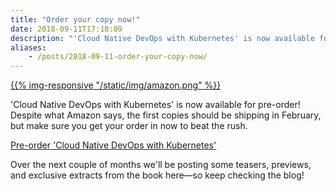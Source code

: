 ```yaml
---
title: "Order your copy now!"
date: 2018-09-11T17:18:09
description: "'Cloud Native DevOps with Kubernetes' is now available for pre-order here: https://amzn.to/2PEPTjc"
aliases:
    - /posts/2018-09-11-order-your-copy-now/
---
```


[{{% img-responsive "/static/img/amazon.png" %}}](https://amzn.to/2PEPTjc)

'Cloud Native DevOps with Kubernetes' is now available for pre-order! Despite what Amazon says, the first copies should be shipping in February, but make sure you get your order in now to beat the rush.

[Pre-order 'Cloud Native DevOps with Kubernetes'](https://amzn.to/2PEPTjc)

Over the next couple of months we'll be posting some teasers, previews, and exclusive extracts from the book here—so keep checking the blog!
<!--more-->
